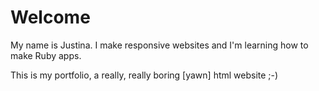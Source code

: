 Welcome
==============

My name is Justina. I make responsive websites and I'm learning how to make Ruby apps.

This is my portfolio, a really, really boring [yawn] html website ;-)

